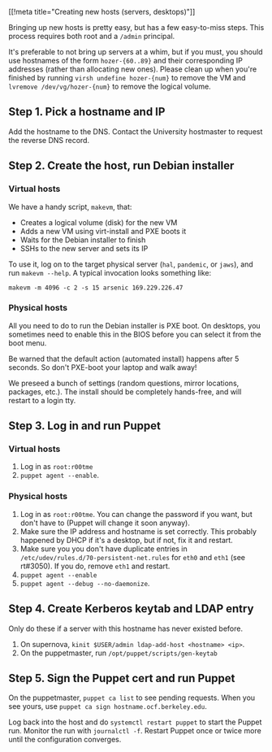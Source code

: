 [[!meta title="Creating new hosts (servers, desktops)"]]

Bringing up new hosts is pretty easy, but has a few easy-to-miss steps. This
process requires both root and a `/admin` principal.

It's preferable to not bring up servers at a whim, but if you must, you should
use hostnames of the form `hozer-{60..89}` and their corresponding IP addresses
(rather than allocating new ones). Please clean up when you're finished by
running `virsh undefine hozer-{num}` to remove the VM and `lvremove
/dev/vg/hozer-{num}` to remove the logical volume.

## Step 1. Pick a hostname and IP

Add the hostname to the DNS. Contact the University hostmaster to request the
reverse DNS record.


## Step 2. Create the host, run Debian installer

### Virtual hosts

We have a handy script, `makevm`, that:

* Creates a logical volume (disk) for the new VM
* Adds a new VM using virt-install and PXE boots it
* Waits for the Debian installer to finish
* SSHs to the new server and sets its IP

To use it, log on to the target physical server (`hal`, `pandemic`, or `jaws`),
and run `makevm --help`. A typical invocation looks something like:

    makevm -m 4096 -c 2 -s 15 arsenic 169.229.226.47


### Physical hosts

All you need to do to run the Debian installer is PXE boot. On desktops, you
sometimes need to enable this in the BIOS before you can select it from the
boot menu.

Be warned that the default action (automated install) happens after 5 seconds.
So don't PXE-boot your laptop and walk away!

We preseed a bunch of settings (random questions, mirror locations, packages,
etc.). The install should be completely hands-free, and will restart to a login
tty.


## Step 3. Log in and run Puppet

### Virtual hosts

1. Log in as `root:r00tme`
2. `puppet agent --enable`.

### Physical hosts

1. Log in as `root:r00tme`. You can change the password if you want, but don't
   have to (Puppet will change it soon anyway).
2. Make sure the IP address and hostname is set correctly. This probably
   happened by DHCP if it's a desktop, but if not, fix it and restart.
3. Make sure you you don't have duplicate entries in
   `/etc/udev/rules.d/70-persistent-net.rules` for `eth0` and `eth1` (see
   rt#3050). If you do, remove `eth1` and restart.
4. `puppet agent --enable`
5. `puppet agent --debug --no-daemonize`.


## Step 4. Create Kerberos keytab and LDAP entry

Only do these if a server with this hostname has never existed before.

1. On supernova, `kinit $USER/admin ldap-add-host <hostname> <ip>`.
2. On the puppetmaster, run `/opt/puppet/scripts/gen-keytab`


## Step 5. Sign the Puppet cert and run Puppet

On the puppetmaster, `puppet ca list` to see pending requests. When you see
yours, use `puppet ca sign hostname.ocf.berkeley.edu`.

Log back into the host and do `systemctl restart puppet` to start the Puppet
run. Monitor the run with `journalctl -f`. Restart Puppet once or twice more
until the configuration converges.
